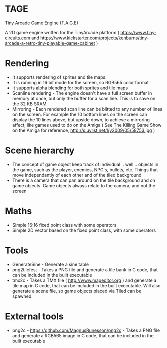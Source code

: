 # TAGE
Tiny Arcade Game Engine (T.A.G.E)

A 2D game engine written for the TinyArcade platform ( https://www.tiny-circuits.com and https://www.kickstarter.com/projects/kenburns/tiny-arcade-a-retro-tiny-playable-game-cabinet )

# Rendering
- It supports rendering of sprites and tile maps.
- It is running in 16 bit mode for the screen, so RGB565 color format
- It supports alpha blending for both sprites and tile maps
- Scanline rendering - The engine doesn't have a full screen buffer in memory at once, but only the buffer for a scan line. This is to save on the 32 KB SRAM
- Mirroring - Each rendered scan line can be blitted to any number of lines on the screen. For example the 10 bottom lines on the screen can display the 10 lines above, but upside down, to achieve a mirroring affect, like games used to do on the Amiga ( See The Killing Game Show on the Amiga for reference, http://s.uvlist.net/l/y2009/05/58753.jpg )

# Scene hierarchy
- The concept of game object keep track of individual .. well .. objects in the game, such as the player, enemies, NPC's, bullets, etc. Things that move independantly of each other and of the tiled background
- There is a camera that can pan around on the tile background and on game objects. Game objects always relate to the camera, and not the screen

# Maths
- Simple 16:16 fixed point class with some operators
- Simple 2D vector based on the fixed point class, with some operators

# Tools
- GenerateSine - Generate a sine table
- png2tilefest - Takes a PNG file and generate a tile bank in C code, that can be included in the built executable
- tmx2c - Takes a TMX file ( http://www.mapeditor.org ) and generate a tile map in C code, that can be included in the built executable. Will also generate a scene file, so game objects placed via Tiled can be spawned.

# External tools
- png2c - https://github.com/MagnusRunesson/png2c - Takes a PNG file and generate a RGB565 image in C code, that can be included in the built executable
